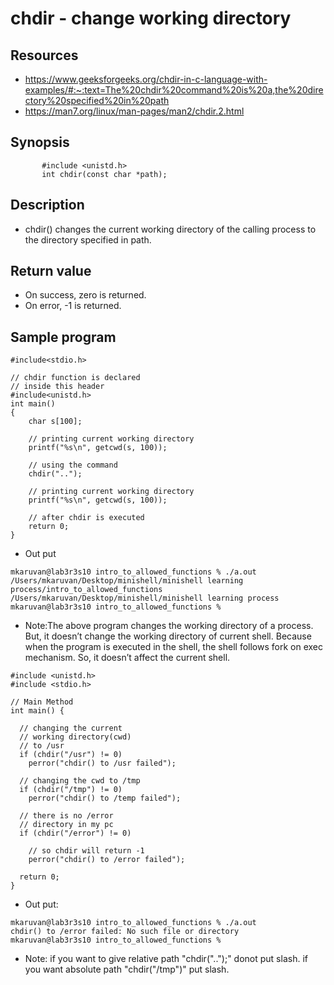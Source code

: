 # chdir - change working directory
## Resources
- https://www.geeksforgeeks.org/chdir-in-c-language-with-examples/#:~:text=The%20chdir%20command%20is%20a,the%20directory%20specified%20in%20path
- https://man7.org/linux/man-pages/man2/chdir.2.html
## Synopsis
```
       #include <unistd.h>
       int chdir(const char *path);
```
## Description
- chdir() changes the current working directory of the calling
       process to the directory specified in path.
## Return value
- On success, zero is returned.
- On error, -1 is returned.
## Sample program
```
#include<stdio.h>
  
// chdir function is declared
// inside this header
#include<unistd.h> 
int main()
{   
    char s[100];
  
    // printing current working directory
    printf("%s\n", getcwd(s, 100));
  
    // using the command
    chdir("..");
  
    // printing current working directory
    printf("%s\n", getcwd(s, 100));
  
    // after chdir is executed
    return 0;
}
```
- Out put 
```
mkaruvan@lab3r3s10 intro_to_allowed_functions % ./a.out
/Users/mkaruvan/Desktop/minishell/minishell learning process/intro_to_allowed_functions
/Users/mkaruvan/Desktop/minishell/minishell learning process
mkaruvan@lab3r3s10 intro_to_allowed_functions %
```
- Note:The above program changes the working directory of a process. But, it doesn’t change the working directory of current shell. Because when the program is executed in the shell, the shell follows fork on exec mechanism. So, it doesn’t affect the current shell.
```
#include <unistd.h>
#include <stdio.h>
  
// Main Method
int main() {
  
  // changing the current 
  // working directory(cwd)
  // to /usr
  if (chdir("/usr") != 0) 
    perror("chdir() to /usr failed");
  
  // changing the cwd to /tmp
  if (chdir("/tmp") != 0) 
    perror("chdir() to /temp failed");
  
  // there is no /error 
  // directory in my pc
  if (chdir("/error") != 0) 
  
    // so chdir will return -1 
    perror("chdir() to /error failed");  
  
  return 0;
}
```
- Out put:
```
mkaruvan@lab3r3s10 intro_to_allowed_functions % ./a.out    
chdir() to /error failed: No such file or directory
mkaruvan@lab3r3s10 intro_to_allowed_functions %
```
- Note: if you want to give relative path "chdir("..");" donot put slash. if you want absolute path "chdir("/tmp")" put slash.

